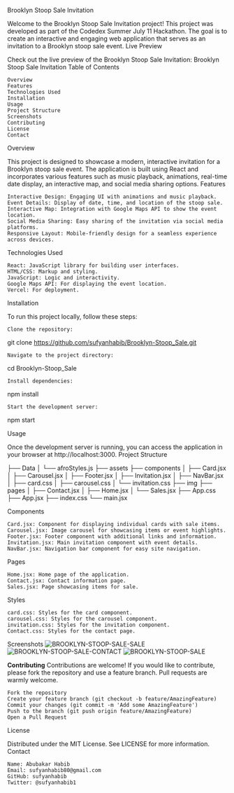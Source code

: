 Brooklyn Stoop Sale Invitation

Welcome to the Brooklyn Stoop Sale Invitation project! This project was developed as part of the Codedex Summer July 11 Hackathon. The goal is to create an interactive and engaging web application that serves as an invitation to a Brooklyn stoop sale event.
Live Preview

Check out the live preview of the Brooklyn Stoop Sale Invitation: Brooklyn Stoop Sale Invitation
Table of Contents

    Overview
    Features
    Technologies Used
    Installation
    Usage
    Project Structure
    Screenshots
    Contributing
    License
    Contact

Overview

This project is designed to showcase a modern, interactive invitation for a Brooklyn stoop sale event. The application is built using React and incorporates various features such as music playback, animations, real-time date display, an interactive map, and social media sharing options.
Features

    Interactive Design: Engaging UI with animations and music playback.
    Event Details: Display of date, time, and location of the stoop sale.
    Interactive Map: Integration with Google Maps API to show the event location.
    Social Media Sharing: Easy sharing of the invitation via social media platforms.
    Responsive Layout: Mobile-friendly design for a seamless experience across devices.

Technologies Used

    React: JavaScript library for building user interfaces.
    HTML/CSS: Markup and styling.
    JavaScript: Logic and interactivity.
    Google Maps API: For displaying the event location.
    Vercel: For deployment.

Installation

To run this project locally, follow these steps:

    Clone the repository:

git clone https://github.com/sufyanhabib/Brooklyn-Stoop_Sale.git

    Navigate to the project directory:

cd Brooklyn-Stoop_Sale

    Install dependencies:

npm install

    Start the development server:

npm start

Usage

Once the development server is running, you can access the application in your browser at http://localhost:3000.
Project Structure

├── Data
│   └── afroStyles.js
├── assets
├── components
│   ├── Card.jsx
│   ├── Carousel.jsx
│   ├── Footer.jsx
│   ├── Invitation.jsx
│   ├── NavBar.jsx
│   ├── card.css
│   ├── carousel.css
│   └── invitation.css
├── img
├── pages
│   ├── Contact.jsx
│   ├── Home.jsx
│   └── Sales.jsx
├── App.css
├── App.jsx
├── index.css
└── main.jsx

Components

    Card.jsx: Component for displaying individual cards with sale items.
    Carousel.jsx: Image carousel for showcasing items or event highlights.
    Footer.jsx: Footer component with additional links and information.
    Invitation.jsx: Main invitation component with event details.
    NavBar.jsx: Navigation bar component for easy site navigation.

Pages

    Home.jsx: Home page of the application.
    Contact.jsx: Contact information page.
    Sales.jsx: Page showcasing items for sale.

Styles

    card.css: Styles for the card component.
    carousel.css: Styles for the carousel component.
    invitation.css: Styles for the invitation component.
    Contact.css: Styles for the contact page.

Screenshots
![BROOKLYN-STOOP-SALE-SALE](https://github.com/user-attachments/assets/88f2a7ab-d036-474f-923e-7e94c97abf4b)
![BROOKLYN-STOOP-SALE-CONTACT](https://github.com/user-attachments/assets/52090857-7119-477a-96cd-bcfbb4227469)
![BROOKLYN-STOOP-SALE](https://github.com/user-attachments/assets/68d40cf0-a155-4613-b703-8126a55ddf07)

**Contributing**
Contributions are welcome! If you would like to contribute, please fork the repository and use a feature branch. Pull requests are warmly welcome.

    Fork the repository
    Create your feature branch (git checkout -b feature/AmazingFeature)
    Commit your changes (git commit -m 'Add some AmazingFeature')
    Push to the branch (git push origin feature/AmazingFeature)
    Open a Pull Request

License

Distributed under the MIT License. See LICENSE for more information.
Contact

    Name: Abubakar Habib
    Email: sufyanhabib80@gmail.com
    GitHub: sufyanhabib
    Twitter: @sufyanhabib1
